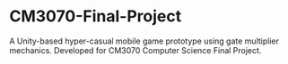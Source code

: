 # CM3070-Final-Project
A Unity-based hyper-casual mobile game prototype using gate multiplier mechanics.  Developed for CM3070 Computer Science Final Project.
